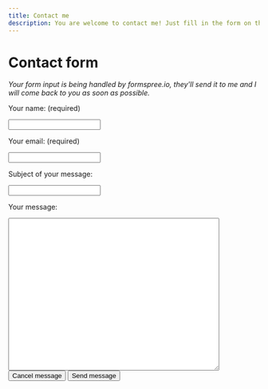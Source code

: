```yaml
---
title: Contact me
description: You are welcome to contact me! Just fill in the form on this page.
---
```


# Contact form

<html>
<i>Your form input is being handled by formspree.io, they'll send it to me and I will come back to you as soon as possible.</i>
<form action="https://formspree.io/marnix2813@hotmail.com" method="POST" />
<label><p>Your name: (required)</p>
<input type="text" name="name" required/></label>
<label><p>Your email: (required)</p>
<input type="email" name="email" required/></label>
<label><p>Subject of your message:</p>
<input type="text" name="subject"/></label><br>
<label><p>Your message:</p>
<textarea type="text" name="message" ROWS="20" COLS="50" required></textarea></label>
<BUTTON TYPE="reset">Cancel message</BUTTON>
<BUTTON TYPE="submit">Send message</BUTTON>
</form>
</html>